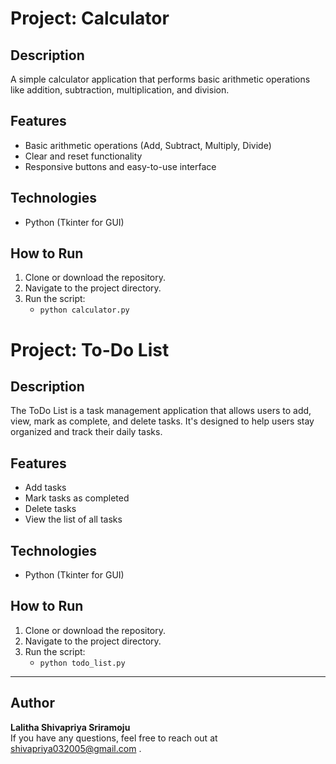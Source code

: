 
# Project: Calculator

## Description
A simple calculator application that performs basic arithmetic operations like addition, subtraction, multiplication, and division.

## Features
- Basic arithmetic operations (Add, Subtract, Multiply, Divide)
- Clear and reset functionality
- Responsive buttons and easy-to-use interface

## Technologies
- Python (Tkinter for GUI)

## How to Run
1. Clone or download the repository.
2. Navigate to the project directory.
3. Run the script:
   - `python calculator.py`


# Project: To-Do List

## Description
The ToDo List is a task management application that allows users to add, view, mark as complete, and delete tasks. It's designed to help users stay organized and track their daily tasks.

## Features
- Add tasks
- Mark tasks as completed
- Delete tasks
- View the list of all tasks

## Technologies
- Python (Tkinter for GUI)

## How to Run
1. Clone or download the repository.
2. Navigate to the project directory.
3. Run the script:
   - `python todo_list.py`

---

## Author
**Lalitha Shivapriya Sriramoju**  
If you have any questions, feel free to reach out at shivapriya032005@gmail.com .
